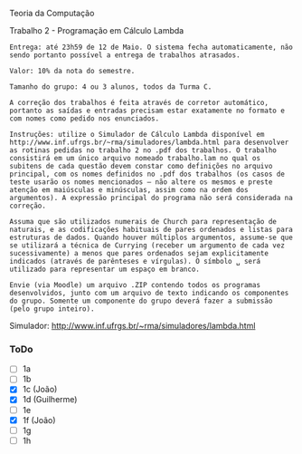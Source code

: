 Teoria da Computação

Trabalho 2 - Programação em Cálculo Lambda

    Entrega: até 23h59 de 12 de Maio. O sistema fecha automaticamente, não sendo portanto possível a entrega de trabalhos atrasados.

    Valor: 10% da nota do semestre.

    Tamanho do grupo: 4 ou 3 alunos, todos da Turma C.

    A correção dos trabalhos é feita através de corretor automático, portanto as saídas e entradas precisam estar exatamente no formato e com nomes como pedido nos enunciados.

    Instruções: utilize o Simulador de Cálculo Lambda disponível em http://www.inf.ufrgs.br/~rma/simuladores/lambda.html para desenvolver as rotinas pedidas no trabalho 2 no .pdf dos trabalhos. O trabalho consistirá em um único arquivo nomeado trabalho.lam no qual os subitens de cada questão devem constar como definições no arquivo principal, com os nomes definidos no .pdf dos trabalhos (os casos de teste usarão os nomes mencionados – não altere os mesmos e preste atenção em maiúsculas e minúsculas, assim como na ordem dos argumentos). A expressão principal do programa não será considerada na correção.

    Assuma que são utilizados numerais de Church para representação de naturais, e as codificações habituais de pares ordenados e listas para estruturas de dados. Quando houver múltiplos argumentos, assume-se que se utilizará a técnica de Currying (receber um argumento de cada vez sucessivamente) a menos que pares ordenados sejam explicitamente indicados (através de parênteses e vírgulas). O símbolo ␣ será utilizado para representar um espaço em branco.

    Envie (via Moodle) um arquivo .ZIP contendo todos os programas desenvolvidos, junto com um arquivo de texto indicando os componentes do grupo. Somente um componente do grupo deverá fazer a submissão (pelo grupo inteiro).


Simulador:
http://www.inf.ufrgs.br/~rma/simuladores/lambda.html

### ToDo

- [ ] 1a
- [ ] 1b
- [x] 1c (João)
- [x] 1d (Guilherme)
- [ ] 1e
- [x] 1f (João)
- [ ] 1g
- [ ] 1h
